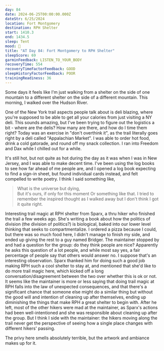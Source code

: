 ```yaml
---
day: 84
date: 2024-06-25T00:00:00.000Z
dateStr: 6/25/2024
location: Fort Montgomery
destination: RPH Shelter
start: 1410.3
end: 1434.5
sleep: Tent
mood: 🙂
title: "AT Day 84: Fort Montgomery to RPH Shelter"
sleepScore: 69
garminFeedback: LISTEN_TO_YOUR_BODY
recoveryTime: 554
recoveryTimeFactorFeedback: GOOD
sleepHistoryFactorFeedback: POOR
trainingReadiness: 36
---
```

Some days it feels like I'm just walking from a shelter on the side of one mountain to a different shelter on the side of a different mountain. This morning, I walked over the Hudson River.

One of the New York trail aspects people talk about is deli blazing, where you're supposed to be able to get all your calories from just visiting a NY deli. This sounds amazing, but I've been trying to figure out the logistics a bit - where are the delis? How many are there, and how do I time them right? Today was an exercise in "don't overthink it", as the trail literally goes right by a deli called "Appalachian Market". I was able to order hot food, drink a cold gatorade, and round off my snack collection. I ran into Freedom and Dax while I chilled out for a while.

It's still hot, but not quite as hot during the day as it was when I was in New Jersey, and I was able to make decent time. I've been using the log books to see how far ahead of me people are, and I opened a log book expecting to find a sign-in sheet, but found individual cards instead, and felt compelled to write poetry. I think I said something like,
> What is the universe but dying, \
> But it's ours, if only for this moment
Or something like that. I tried to remember the inspired thought as I walked away but I don't think I got it quite right.

Interesting trail magic at RPH shelter from Sparx, a thru hiker who finished the trail a few weeks ago. She's writing a book about how the politics of division (the division of politics?) is biological, baked into our lower level thinking that seeks to compartmentalize. I ordered a pizza because I could, but there was so much food here, I didn't manage to finish my side, and ended up giving the rest to a guy named Bridger. The maintainer stopped by and had a question for the group: do they think people are nice? Apparently he asks this question of a lot people, and while most say yes, a fair percentage of people say that others would answer no. I suppose that's an interesting observation. Sparx thanked him for doing such a good job making RPH such a cool shelter to stay at, and mentioned that she'd like to do more trail magic here, which kicked off a long conversation/disagreement between the two over whether this is ok or not. It seems like the maintainer is more or less saying that doing trail magic at RPH falls into the law of unexpected consequences, and that there's a significant chance that someone else might do a similar thing but without the good will and intention of cleaning up after themselves, ending up diminishing the things that make RPH a great shelter to begin with. After he left, most of the other hikers were mad at the maintainer, as Sparx's actions had been well-intentioned and she was responsible about cleaning up after the group. But I think I side with the maintainer: the hikers moving along the trail never get the perspective of seeing how a single place changes with different hikers' passing.

The privy here smells absolutely terrible, but the artwork and ambiance makes up for it.
